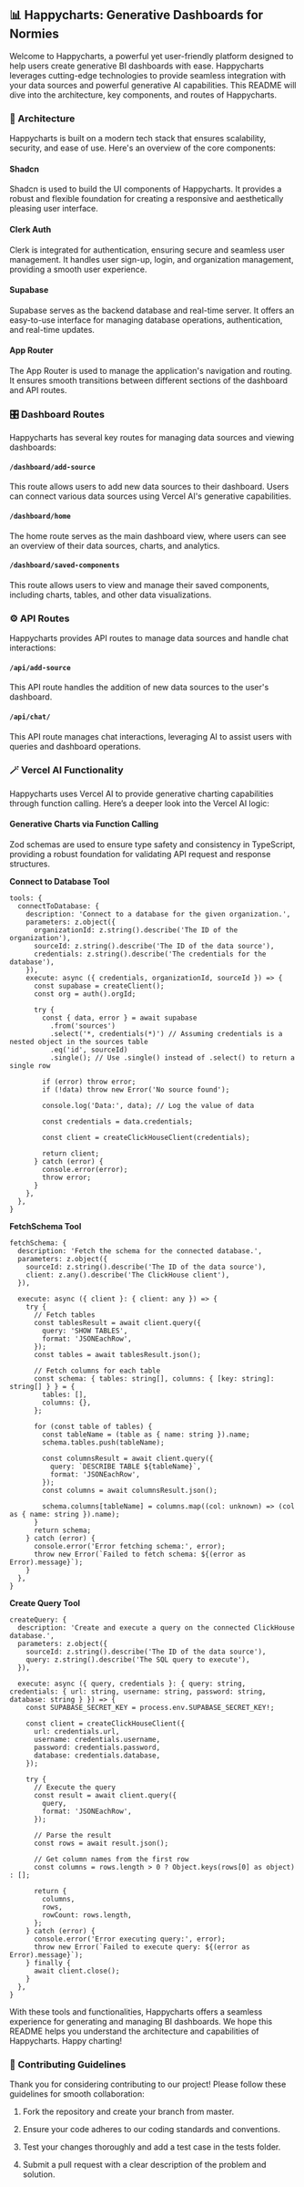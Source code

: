## 📊 Happycharts: Generative Dashboards for Normies

Welcome to Happycharts, a powerful yet user-friendly platform designed to help users create generative BI dashboards with ease. Happycharts leverages cutting-edge technologies to provide seamless integration with your data sources and powerful generative AI capabilities. This README will dive into the architecture, key components, and routes of Happycharts.

### 📐 Architecture

Happycharts is built on a modern tech stack that ensures scalability, security, and ease of use. Here's an overview of the core components:

#### Shadcn

Shadcn is used to build the UI components of Happycharts. It provides a robust and flexible foundation for creating a responsive and aesthetically pleasing user interface.

#### Clerk Auth

Clerk is integrated for authentication, ensuring secure and seamless user management. It handles user sign-up, login, and organization management, providing a smooth user experience.

#### Supabase

Supabase serves as the backend database and real-time server. It offers an easy-to-use interface for managing database operations, authentication, and real-time updates.

#### App Router

The App Router is used to manage the application's navigation and routing. It ensures smooth transitions between different sections of the dashboard and API routes.

### 🎛️ Dashboard Routes

Happycharts has several key routes for managing data sources and viewing dashboards:

#### `/dashboard/add-source`

This route allows users to add new data sources to their dashboard. Users can connect various data sources using Vercel AI's generative capabilities.

#### `/dashboard/home`

The home route serves as the main dashboard view, where users can see an overview of their data sources, charts, and analytics.

#### `/dashboard/saved-components`

This route allows users to view and manage their saved components, including charts, tables, and other data visualizations.

### ⚙️ API Routes

Happycharts provides API routes to manage data sources and handle chat interactions:

#### `/api/add-source`

This API route handles the addition of new data sources to the user's dashboard.

#### `/api/chat/`

This API route manages chat interactions, leveraging AI to assist users with queries and dashboard operations.

### 🪄 Vercel AI Functionality

Happycharts uses Vercel AI to provide generative charting capabilities through function calling. Here’s a deeper look into the Vercel AI logic:

#### Generative Charts via Function Calling

Zod schemas are used to ensure type safety and consistency in TypeScript, providing a robust foundation for validating API request and response structures.

**Connect to Database Tool**

```
tools: {
  connectToDatabase: {
    description: 'Connect to a database for the given organization.',
    parameters: z.object({
      organizationId: z.string().describe('The ID of the organization'),
      sourceId: z.string().describe('The ID of the data source'),
      credentials: z.string().describe('The credentials for the database'),
    }),
    execute: async ({ credentials, organizationId, sourceId }) => {
      const supabase = createClient();
      const org = auth().orgId;
    
      try {
        const { data, error } = await supabase
          .from('sources')
          .select('*, credentials(*)') // Assuming credentials is a nested object in the sources table
          .eq('id', sourceId)
          .single(); // Use .single() instead of .select() to return a single row
    
        if (error) throw error;
        if (!data) throw new Error('No source found');
    
        console.log('Data:', data); // Log the value of data
    
        const credentials = data.credentials;
    
        const client = createClickHouseClient(credentials);
    
        return client;
      } catch (error) {
        console.error(error);
        throw error;
      }
    },
  },
}
```

**FetchSchema Tool**
```
fetchSchema: {
  description: 'Fetch the schema for the connected database.',
  parameters: z.object({
    sourceId: z.string().describe('The ID of the data source'),
    client: z.any().describe('The ClickHouse client'),
  }),

  execute: async ({ client }: { client: any }) => {
    try {
      // Fetch tables
      const tablesResult = await client.query({
        query: 'SHOW TABLES',
        format: 'JSONEachRow',
      });
      const tables = await tablesResult.json();

      // Fetch columns for each table
      const schema: { tables: string[], columns: { [key: string]: string[] } } = {
        tables: [],
        columns: {},
      };

      for (const table of tables) {
        const tableName = (table as { name: string }).name;
        schema.tables.push(tableName);

        const columnsResult = await client.query({
          query: `DESCRIBE TABLE ${tableName}`,
          format: 'JSONEachRow',
        });
        const columns = await columnsResult.json();

        schema.columns[tableName] = columns.map((col: unknown) => (col as { name: string }).name);
      }
      return schema;
    } catch (error) {
      console.error('Error fetching schema:', error);
      throw new Error(`Failed to fetch schema: ${(error as Error).message}`);
    }
  },
}
```


**Create Query Tool**

```
createQuery: {
  description: 'Create and execute a query on the connected ClickHouse database.',
  parameters: z.object({
    sourceId: z.string().describe('The ID of the data source'),
    query: z.string().describe('The SQL query to execute'),
  }),

  execute: async ({ query, credentials }: { query: string, credentials: { url: string, username: string, password: string, database: string } }) => {
    const SUPABASE_SECRET_KEY = process.env.SUPABASE_SECRET_KEY!;

    const client = createClickHouseClient({
      url: credentials.url,
      username: credentials.username,
      password: credentials.password,
      database: credentials.database,
    });

    try {
      // Execute the query
      const result = await client.query({
        query,
        format: 'JSONEachRow',
      });

      // Parse the result
      const rows = await result.json();

      // Get column names from the first row
      const columns = rows.length > 0 ? Object.keys(rows[0] as object) : [];

      return {
        columns,
        rows,
        rowCount: rows.length,
      };
    } catch (error) {
      console.error('Error executing query:', error);
      throw new Error(`Failed to execute query: ${(error as Error).message}`);
    } finally {
      await client.close();
    }
  },
}
```

With these tools and functionalities, Happycharts offers a seamless experience for generating and managing BI dashboards. We hope this README helps you understand the architecture and capabilities of Happycharts. Happy charting!

### 🤝 Contributing Guidelines

Thank you for considering contributing to our project! Please follow these guidelines for smooth collaboration:

1. Fork the repository and create your branch from master.

2. Ensure your code adheres to our coding standards and conventions.

3. Test your changes thoroughly and add a test case in the tests folder.

4. Submit a pull request with a clear description of the problem and solution.